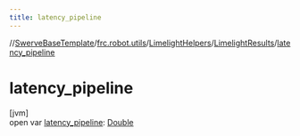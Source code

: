 ```yaml
---
title: latency_pipeline
---
```

//[SwerveBaseTemplate](../../../../index.html)/[frc.robot.utils](../../index.html)/[LimelightHelpers](../index.html)/[LimelightResults](index.html)/[latency_pipeline](latency_pipeline.html)



# latency_pipeline



[jvm]\
open var [latency_pipeline](latency_pipeline.html): [Double](https://kotlinlang.org/api/latest/jvm/stdlib/kotlin/-double/index.html)




